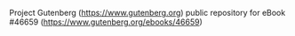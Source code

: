 Project Gutenberg (https://www.gutenberg.org) public repository for eBook #46659 (https://www.gutenberg.org/ebooks/46659)
